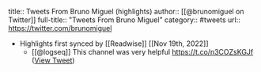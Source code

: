 title:: Tweets From Bruno Miguel (highlights)
author:: [[@brunomiguel on Twitter]]
full-title:: "Tweets From Bruno Miguel"
category:: #tweets
url:: https://twitter.com/brunomiguel

- Highlights first synced by [[Readwise]] [[Nov 19th, 2022]]
	- [[@logseq]] This channel was very helpful https://t.co/n3COZsKGJf ([View Tweet](https://twitter.com/brunomiguel/status/1503441493582823429))